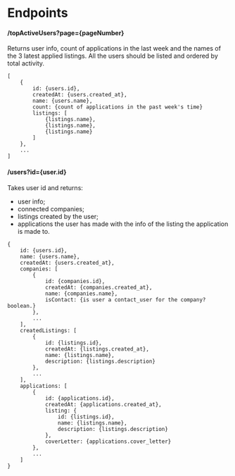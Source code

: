 
# Endpoints

#### /topActiveUsers?page={pageNumber}

Returns user info, count of applications in the last week and the names of the 3 latest applied listings. All the users should be listed and ordered by total activity.

```
[
	{
		id: {users.id},
		createdAt: {users.created_at},
		name: {users.name},
		count: {count of applications in the past week's time}
		listings: [
			{listings.name},
			{listings.name},
			{listings.name}
		]
	},
	...
]
```

#### /users?id={user.id}

Takes user id and returns:

* user info;
* connected companies;
* listings created by the user;
* applications the user has made with the info of the listing the application is made to.

```
{
	id: {users.id},
	name: {users.name},
	createdAt: {users.created_at},
	companies: [
		{
			id: {companies.id},
			createdAt: {companies.created_at},
			name: {companies.name},
			isContact: {is user a contact_user for the company? boolean.}
		},
		...
	],
	createdListings: [
		{
			id: {listings.id},
			createdAt: {listings.created_at},
			name: {listings.name},
			description: {listings.description}
		},
		...
	],
	applications: [
		{
			id: {applications.id},
			createdAt: {applications.created_at},
			listing: {
				id: {listings.id},
				name: {listings.name},
				description: {listings.description}
			},
			coverLetter: {applications.cover_letter}
		},
		...
	]
}
```

